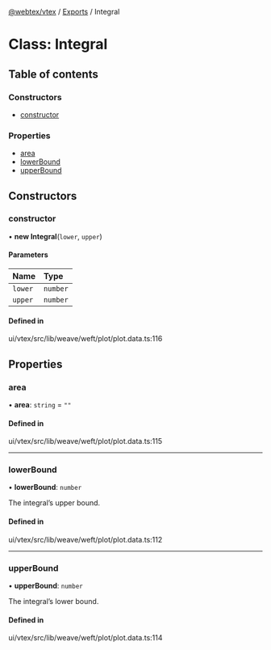 [@webtex/vtex](../README.md) / [Exports](../modules.md) / Integral

# Class: Integral

## Table of contents

### Constructors

- [constructor](Integral.md#constructor)

### Properties

- [area](Integral.md#area)
- [lowerBound](Integral.md#lowerbound)
- [upperBound](Integral.md#upperbound)

## Constructors

### constructor

• **new Integral**(`lower`, `upper`)

#### Parameters

| Name | Type |
| :------ | :------ |
| `lower` | `number` |
| `upper` | `number` |

#### Defined in

ui/vtex/src/lib/weave/weft/plot/plot.data.ts:116

## Properties

### area

• **area**: `string` = `""`

#### Defined in

ui/vtex/src/lib/weave/weft/plot/plot.data.ts:115

___

### lowerBound

• **lowerBound**: `number`

The integral’s upper bound.

#### Defined in

ui/vtex/src/lib/weave/weft/plot/plot.data.ts:112

___

### upperBound

• **upperBound**: `number`

The integral’s lower bound.

#### Defined in

ui/vtex/src/lib/weave/weft/plot/plot.data.ts:114
